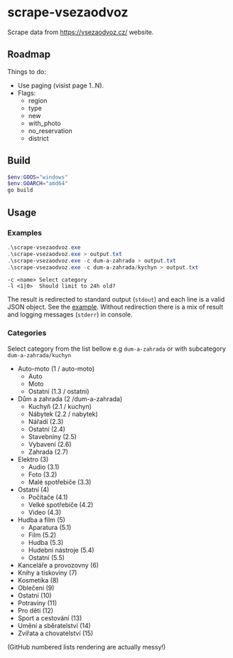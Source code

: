 # scrape-vsezaodvoz

Scrape data from https://vsezaodvoz.cz/ website.


## Roadmap

Things to do:

- Use paging (visist page 1..N).
- Flags:
  - region
  - type
  - new
  - with_photo
  - no_reservation
  - district  

## Build

```powershell
$env:GOOS="windows"
$env:GOARCH="amd64"
go build
```

## Usage

### Examples

```powershell
.\scrape-vsezaodvoz.exe
.\scrape-vsezaodvoz.exe > output.txt
.\scrape-vsezaodvoz.exe -c dum-a-zahrada > output.txt
.\scrape-vsezaodvoz.exe -c dum-a-zahrada/kychyn > output.txt
```

```
-c <name> Select category 
-l <1|0>  Should limit to 24h old?
```

The result is redirected to standard output (`stdout`) and each line is a valid JSON object. See the [example](./output.txt). Without redirection there is a mix of result and logging messages (`stderr`) in console.

### Categories

Select category from the list bellow e.g `dum-a-zahrada` or with subcategory `dum-a-zahrada/kuchyn`

- Auto-moto (1 / auto-moto)
  - Auto
  - Moto  
  - Ostatní (1.3 / ostatni)
- Dům a zahrada (2 /dum-a-zahrada)
  - Kuchyň (2.1 / kuchyn)
  - Nábytek (2.2 / nabytek)
  - Nářadí (2.3)
  - Ostatní (2.4)
  - Stavebniny (2.5)
  - Vybavení (2.6)
  - Zahrada (2.7)
- Elektro (3)
  - Audio (3.1)
  - Foto (3.2)
  - Malé spotřebiče (3.3)
- Ostatní (4)
  - Počítače (4.1)
  - Velké spotřebiče (4.2)
  - Video (4.3)
- Hudba a film (5)
  - Aparatura (5.1)
  - Film (5.2)
  - Hudba (5.3)
  - Hudební nástroje (5.4)
  - Ostatní (5.5)
- Kanceláře a provozovny (6)
- Knihy a tiskoviny (7)
- Kosmetika (8)
- Oblečení (9)
- Ostatní (10)
- Potraviny (11)
- Pro děti (12)
- Sport a cestování (13)
- Umění a sběratelství (14)
- Zvířata a chovatelství (15)

(GitHub numbered lists rendering are actually messy!)

